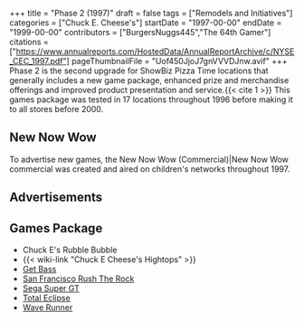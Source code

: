+++
title = "Phase 2 (1997)"
draft = false
tags = ["Remodels and Initiatives"]
categories = ["Chuck E. Cheese's"]
startDate = "1997-00-00"
endDate = "1999-00-00"
contributors = ["BurgersNuggs445","The 64th Gamer"]
citations = ["https://www.annualreports.com/HostedData/AnnualReportArchive/c/NYSE_CEC_1997.pdf"]
pageThumbnailFile = "Uof450JjoJ7gnVVVDJnw.avif"
+++
Phase 2 is the second upgrade for ShowBiz Pizza Time locations that generally includes a new game package, enhanced prize and merchandise offerings and improved product presentation and service.{{< cite 1 >}}
This games package was tested in 17 locations throughout 1996 before making it to all stores before 2000.

## New Now Wow

To advertise new games, the New Now Wow (Commercial)|New Now Wow commercial was created and aired on children's networks throughout 1997.

## Advertisements

## Games Package

- Chuck E's Rubble Bubble
- {{< wiki-link "Chuck E Cheese's Hightops" >}}
- [Get Bass](https://www.arcade-museum.com/game_detail.php?game_id=7933)
- [San Francisco Rush The Rock](https://www.arcade-museum.com/game_detail.php?game_id=9429)
- [Sega Super GT](https://www.arcade-museum.com/game_detail.php?game_id=9477)
- [Total Eclipse](https://www.highwaygames.com/arcade-machines/total-eclipse-7762/)
- [Wave Runner](https://www.arcade-museum.com/game_detail.php?game_id=10414)
